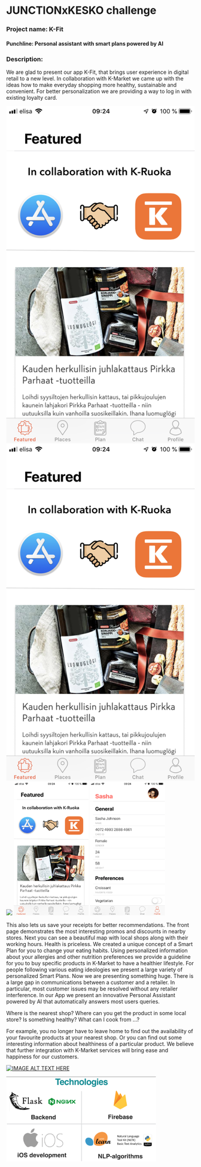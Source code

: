 # JUNCTIONxKESKO challenge
### Project name: K-Fit
#### Punchline: Personal assistant with smart plans powered by AI

### Description: 

We are glad to present our app K-Fit, that brings user experience in digital retail to a new level. In collaboration with K-Market we came up with the ideas how to make everyday shopping more healthy, sustainable and convenient.
For better personalization we are providing a way to log in with existing loyalty card. 

![Alt](./static/featured.PNG#left)
![Alt](./static/featured.PNG#right)
<img src="./static/login.png" width="200"/>
<img src="./static/featured.PNG" width="200"/>
<img src="./static/profile.PNG" width="200"/>


This also lets us save your receipts for better recommendations.
The front page demonstrates the most interesting promos and discounts in nearby stores. Next you can see a beautiful map with local shops along with their working hours.
Health is priceless. We created a unique concept of a Smart Plan for you to change your eating habits. Using personalized information about your allergies and other nutrition preferences we provide a guideline for you to buy specific products in K-Market to have a healthier lifestyle. For people following various eating ideologies we present a large variety of personalized Smart Plans.
Now we are presenting something huge. There is a large gap in communications between a customer and a retailer. In particular, most customer issues may be resolved without any retailer interference. In our App we present an innovative Personal Assistant powered by AI that automatically answers most users queries.

Where is the nearest shop?
Where can you get the product in some local store?
Is something healthy?
What can I cook from …?


For example, you no longer have to leave home to find out the availability of your favourite products at your nearest shop. Or you can find out some interesting information about healthiness of a particular product. 
We believe that further integration with K-Market services will bring ease and happiness for our customers.


[![IMAGE ALT TEXT HERE](https://img.youtube.com/vi/os4se3w3a8U/0.jpg)](https://www.youtube.com/watch?v=os4se3w3a8U)


<img src="./static/2.png" width="400"/>

